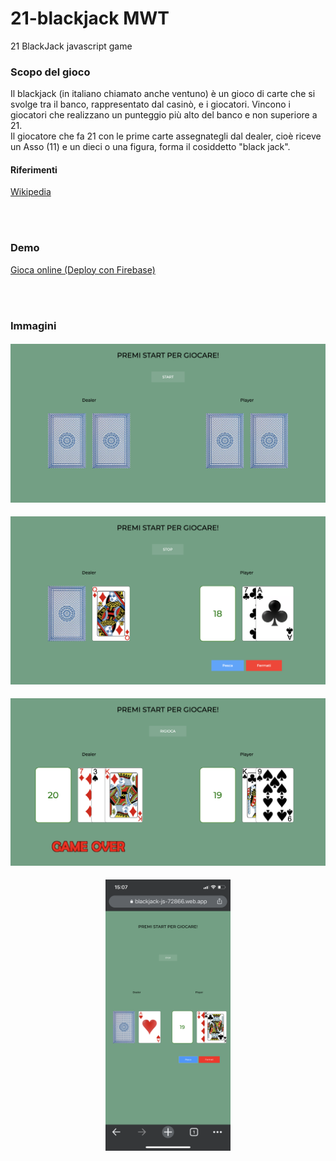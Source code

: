# 21-blackjack  MWT
 21 BlackJack javascript game
 
### Scopo del gioco
Il blackjack (in italiano chiamato anche ventuno) è un gioco di carte che si svolge tra il banco, rappresentato dal casinò, e i giocatori. Vincono i giocatori che realizzano un punteggio più alto del banco e non superiore a 21.\
Il giocatore che fa 21 con le prime carte assegnategli dal dealer, cioè riceve un Asso (11) e un dieci o una figura, forma il cosiddetto "black jack".
#### Riferimenti
[Wikipedia](https://it.wikipedia.org/wiki/Blackjack) 

\
<br/>

### Demo
[Gioca online (Deploy con Firebase)](https://blackjack-js-72866.web.app/)

\
<br/>

### Immagini
#### ![Start Game](<https://github.com/enrimon15/mwt-21-blackjack/blob/main/img_demo/start.png>)

#### ![Gameplay](<https://raw.githubusercontent.com/enrimon15/mwt-21-blackjack/main/img_demo/hit.png?token=AJGHUCW3MJAVSAMR76M7FIDAKNQRC>)

#### ![End Game](<https://github.com/enrimon15/mwt-21-blackjack/blob/main/img_demo/game_over.png>)

<p align="center">
  <img src="https://github.com/enrimon15/mwt-21-blackjack/blob/main/img_demo/iphone.PNG" width="200">
</p>

